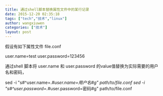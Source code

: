 ```yaml
---
title: 通过shell脚本替换属性文件中的某行记录
date: 2015-12-20 02:35:18
tags: ["tech","技术","linux"]
author: wangxiuwen
categories: ["技术"]
layout: post
---
```





假设有如下属性文件 file.conf

user.name=test
user.password=123456

通过shell 脚本将 user.name 和 user.password 的value值替换为实际需要的用户名和密码，


sed -i "s#^user.name=.*#user.name=用户名#g"  path/to/file.conf
sed -i "s#^user.password=.*#user.password=密码#g"  path/to/file.conf


